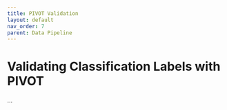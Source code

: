 ```yaml
---
title: PIVOT Validation
layout: default
nav_order: 7
parent: Data Pipeline
---
```


# Validating Classification Labels with PIVOT

...